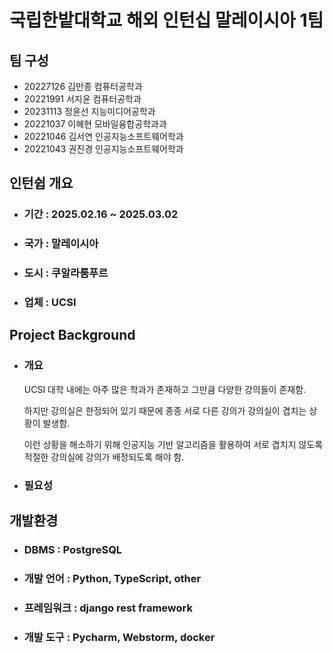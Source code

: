 # 국립한밭대학교 해외 인턴십 말레이시아 1팀

## 팀 구성
- 20227126 김만종 컴퓨터공학과
- 20221991 서지윤 컴퓨터공학과
- 20231113 정윤선 지능미디어공학과
- 20221037 이혜현 모바일융합공학과과
- 20221046 김서연 인공지능소프트웨어학과
- 20221043 권진경 인공지능소프트웨어학과

## 인턴쉽 개요
  - ### 기간 : 2025.02.16 ~ 2025.03.02
  - ### 국가 : 말레이시아
  - ### 도시 : 쿠알라룸푸르
  - ### 업체 : UCSI

## Project Background
  - ### 개요
    UCSI 대학 내에는 아주 많은 학과가 존재하고 그만큼 다양한 강의들이 존재함.

    하지만 강의실은 한정되어 있기 때문에 종종 서로 다른 강의가 강의실이 겹치는 상황이 발생함.
  
    이런 상황을 해소하기 위해 인공지능 기반 알고리즘을 활용하여 서로 겹치지 않도록 적절한 강의실에 강의가 배정되도록 해야 함.
  - ### 필요성

## 개발환경
  - ### DBMS : PostgreSQL
  - ### 개발 언어 : Python, TypeScript, other
  - ### 프레임워크 : django rest framework
  - ### 개발 도구 : Pycharm, Webstorm, docker

